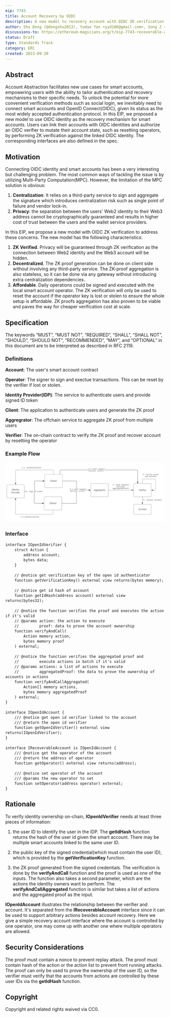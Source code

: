 ```yaml
---
eip: 7743
title: Account Recovery by OIDC
description: A new model to recovery account with OIDC ZK verification
author: Shu Dong (@dongshu2013), Yudao Yan <yyd106@gmail.com>, Song Z <s@misfit.id>, Kai Chen <kai@dauth.network>
discussions-to: https://ethereum-magicians.org/t/eip-7743-recoverable-account-with-oidc-zk-verification/15862
status: Draft
type: Standards Track
category: ERC
created: 2023-09-20
---
```


## Abstract

Account Abstraction facilitates new use cases for smart accounts, empowering users with the ability to tailor authentication and recovery mechanisms to their specific needs. To unlock the potential for more convenient verification methods such as social login, we inevitably need to connect smart accounts and OpenID Connect(OIDC), given its status as the most widely accepted authentication protocol. In this EIP, we proposed a new model to use OIDC identity as the recovery mechanism for smart accounts. Users can link their accounts with OIDC identities and authorize an OIDC verifier to mutate their account state, such as resetting operators, by performing ZK verification against the linked OIDC identity. The corresponding interfaces are also defined in the spec.

## Motivation

Connecting OIDC identity and smart accounts has been a very interesting but challenging problem. The most common ways of tackling the issue is by utilizing Multi-Party Computation(MPC). However, the limitation of the MPC solution is obvious:

1. **Centralization**: It relies on a third-party service to sign and aggregate the signature which introduces centralization risk such as single point of failure and vendor lock-in.
2. **Privacy**: the separation between the users' Web2 identity to their Web3 address cannot be cryptographically guaranteed and results in higher cost of trust between the users and the wallet service providers.

In this EIP, we propose a new model with OIDC ZK verification to address these concerns. The new model has the following characteristics:

1. **ZK Verified**. Privacy will be guaranteed through ZK verification as the connection between Web2 identity and the Web3 account will be hidden.
2. **Decentralized**. The ZK proof generation can be done on client side without involving any third-party service. The ZK-proof aggregation is also stateless, so it can be done via any gateway without introducing extra centralization dependencies.
3. **Affordable**. Daily operations could be signed and executed with the local smart account operator. The ZK verification will only be used to reset the account if the operator key is lost or stolen to ensure the whole setup is affordable. ZK proofs aggregation has also proven to be viable and paves the way for cheaper verification cost at scale.

## Specification

The keywords “MUST”, “MUST NOT”, “REQUIRED”, “SHALL”, “SHALL NOT”, “SHOULD”, “SHOULD NOT”, “RECOMMENDED”, “MAY”, and “OPTIONAL” in this document are to be interpreted as described in RFC 2119.

### Definitions

**Account**: The user's smart account contract

**Operator**: The signer to sign and exectue transactions. This can be reset by the verifier if lost or stolen.

**Identity Provider(IDP)**: The service to authenticate users and provide signed ID token

**Client**: The application to authenticate users and generate the ZK proof

**Aggregrator**: The offchain service to aggregate ZK proof from multiple users

**Verifier**: The on-chain contract to verify the ZK proof and recover account by resetting the operator

### Example Flow

![The example workflow](../assets/eip-7743/workflow.png)

### Interface

```
interface IOpenIdVerifier {
    struct Action {
        address account;
        bytes data;
    }
 
    // @notice get verification key of the open id authenticator
    function getVerificationKey() external view returns(bytes memory);
 
    // @notice get id hash of account
    function getIdHash(address account) external view returns(bytes32);

    // @notice the function verifies the proof and executes the action if it's valid
    // @params action: the action to execute
    //         proof: data to prove the account ownership
    function verifyAndCall(
        Action memory action,
        bytes memory proof
    ) external;

    // @notice the function verifies the aggregated proof and
    //         execute actions in batch if it's valid
    // @params actions: a list of actions to execute
    //         aggregatedProof: the data to prove the ownership of accounts in actions
    function verifyAndCallAggregated(
        Action[] memory actions,
        bytes memory aggregatedProof
    ) external;
}

interface IOpenIdAccount {
    /// @notice get open id verifier linked to the account
    /// @return the open id verifier
    function getOpenIdVerifier() external view returns(IOpenIdVerifier);
}

interface IRecoverableAccount is IOpenIdAccount {
    /// @notice get the operator of the account
    /// @return the address of operator
    function getOperator() external view returns(address);
 
    /// @notice set operator of the account
    /// @params the new operator to set
    function setOperator(address operator) external;
}
```

## Rationale

To verify identity ownership on-chain, **IOpenIdVerifier** needs at least three pieces of information:

1. the user ID to identify the user in the IDP. The **getIdHash** function returns the hash of the user id given the smart account. There may be multiple smart accounts linked to the same user ID.

2. the public key of the signed credential(which must contain the user ID), which is provided by the **getVerificationKey** function.

3. the ZK proof generated from the signed credentials. The verification is done by the **verifyAndCall** function and the proof is used as one of the inputs. The function also takes a second parameter, which are the actions the identity owners want to perform. The **verifyAndCallAggregated** function is similar but takes a list of actions and the aggregated proof as the input.

**IOpenIdAccount** illustrates the relationship between the verifier and account. It's separated from the **IRecoverableAccount** interface since it can be used to support arbitrary actions besides account recovery. Here we give a simple recovery account interface where the account is controlled by one operator, one may come up with another one where multiple operators are allowed.

## Security Considerations

The proof must contain a nonce to prevent replay attack. The proof must contain hash of the action or the action list to prevent front running attacks. The proof can only be used to prove the ownership of the user ID, so the verifier must verify that the accounts from actions are controlled by these user IDs via the **getIdHash** function.

## Copyright

Copyright and related rights waived via CC0.
